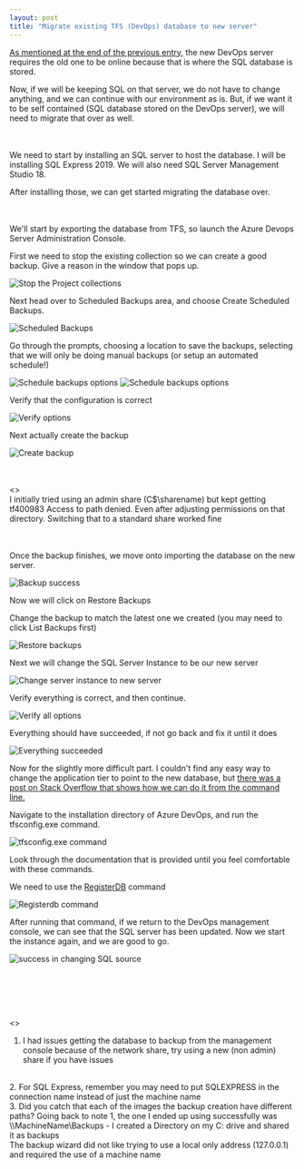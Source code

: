 ```yaml
---
layout: post
title: "Migrate existing TFS (DevOps) database to new server"
---
```


[As mentioned at the end of the previous entry,](/2020/07/14/UpgradingTFS.html) the new DevOps server requires the old one to be online because that is where the SQL database is stored.

Now, if we will be keeping SQL on that server, we do not have to change anything, and we can continue with our environment as is. But, if we want it to be self contained (SQL database stored on the DevOps server), we will need to migrate that over as well.
<br /><br /><br />

We need to start by installing an SQL server to host the database. I will be installing SQL Express 2019. We will also need SQL Server Management Studio 18.

After installing those, we can get started migrating the database over.

<br /><br />
We'll start by exporting the database from TFS, so launch the Azure Devops Server Administration Console.

First we need to stop the existing collection so we can create a good backup. Give a reason in the window that pops up.

![Stop the Project collections](/assets/images/2020-07-14-MigrateTFSDatabase/1.png)

Next head over to Scheduled Backups area, and choose Create Scheduled Backups.

![Scheduled Backups](/assets/images/2020-07-14-MigrateTFSDatabase/2.png)

Go through the prompts, choosing a location to save the backups, selecting that we will only be doing manual backups (or setup an automated schedule!)

![Schedule backups options](/assets/images/2020-07-14-MigrateTFSDatabase/3.png)
![Schedule backups options](/assets/images/2020-07-14-MigrateTFSDatabase/4.png)

Verify that the configuration is correct

![Verify options](/assets/images/2020-07-14-MigrateTFSDatabase/5.png)

Next actually create the backup

![Create backup](/assets/images/2020-07-14-MigrateTFSDatabase/6.png)

<br /><br />
<<NOTE>>
<br />
I initially tried using an admin share (C$\sharename) but kept getting tf400983 Access to path denied. Even after adjusting permissions on that directory. Switching that to a standard share worked fine
<br /><br /><br />

Once the backup finishes, we move onto importing the database on the new server.

![Backup success](/assets/images/2020-07-14-MigrateTFSDatabase/7.png)

Now we will click on Restore Backups

Change the backup to match the latest one we created (you may need to click List Backups first)

![Restore backups](/assets/images/2020-07-14-MigrateTFSDatabase/8.png)

Next we will change the SQL Server Instance to be our new server

![Change server instance to new server](/assets/images/2020-07-14-MigrateTFSDatabase/9.png)

Verify everything is correct, and then continue.

![Verify all options](/assets/images/2020-07-14-MigrateTFSDatabase/10.png)

Everything should have succeeded, if not go back and fix it until it does

![Everything succeeded](/assets/images/2020-07-14-MigrateTFSDatabase/11.png)

Now for the slightly more difficult part. I couldn't find any easy way to change the application tier to point to the new database, but [there was a post on Stack Overflow that shows how we can do it from the command line.](https://stackoverflow.com/questions/20510381/change-tfs-2013-database-tier-name)

Navigate to the installation directory of Azure DevOps, and run the tfsconfig.exe command.

![tfsconfig.exe command](/assets/images/2020-07-14-MigrateTFSDatabase/12.png)

Look through the documentation that is provided until you feel comfortable with these commands.

We need to use the [RegisterDB](https://docs.microsoft.com/en-us/previous-versions/visualstudio/visual-studio-2013/ms252443(v=vs.120)) command

![Registerdb command](/assets/images/2020-07-14-MigrateTFSDatabase/13.png)

After running that command, if we return to the DevOps management console, we can see that the SQL server has been updated. Now we start the instance again, and we are good to go.

![success in changing SQL source](/assets/images/2020-07-14-MigrateTFSDatabase/14.png)

<br /><br /><br /><br />

<<Notes>>
<br />
1. I had issues getting the database to backup from the management console because of the network share, try using a new (non admin) share if you have issues
<br />
2. For SQL Express, remember you may need to put SQLEXPRESS in the connection name instead of just the machine name
<br />
3. Did you catch that each of the images the backup creation have different paths? Going back to note 1, the one I ended up using successfully was \\MachineName\Backups - I created a Directory on my C: drive and shared it as backups
<br />
	The backup wizard did not like trying to use a local only address (127.0.0.1) and required the use of a machine name